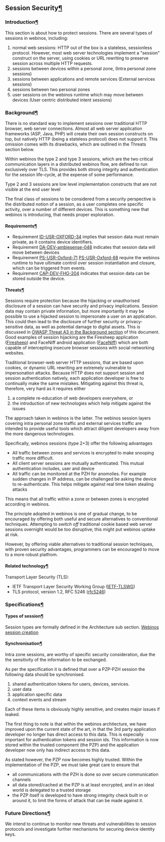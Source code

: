 Session Security[¶](#Session-Security)
--------------------------------------

### Introduction[¶](#Introduction)

This section is about how to protect sessions. There are several types
of sessions in webinos, including:

1.  normal web sessions: HTTP out of the box is a stateless, sessionless
    protocol. However, most web server technologies implement a
    "session" construct on the server, using cookies or URL rewriting to
    preserve session across multiple HTTP requests.
2.  sessions between devices within a personal zone, (Intra personal
    zone sessions)
3.  sessions between applications and remote services (External services
    sessions)
4.  sessions between two personal zones
5.  user sessions on the webinos runtime which may move between devices
    (User centric distributed intent sessions)

### Background[¶](#Background)

There is no standard way to implement sessions over traditional HTTP
browser, web server connections. Almost all web server application
frameworks (ASP, Java, PHP) will create their own session constructs on
top, but natively HTTP (being a stateless protocol) does not support it.
This omission comes with its drawbacks, which are outlined in the
Threats section below.

Within webinos the type 2 and type 3 sessions, which are the two
critical communication layers in a distributed webinos flow, are defined
to run exclusively over TLS. This provides both strong integrity and
authentication for the session life-cycle, at the expense of some
performance.

Type 2 and 3 sessions are low level implementation constructs that are
not visible at the end user level

The final class of sessions to be considered from a security perspective
is the distributed notion of a session, as a user completes one specific
activity, over a number of different devices. This is something new that
webinos is introducing, that needs proper exploration.

#### Requirements[¶](#Requirements)

-   Requirement
    [ID-USR-OXFORD-34](/wp2-2/wiki/DeliverableVersionAll#ID-USR-OXFORD-34)
    implies that session data must remain private, as it contains device
    identifiers.
-   Requirement
    [DA-DEV-ambiesense-048](/wp2-2/wiki/DeliverableVersionAll#DA-DEV-ambiesense-048)
    indicates that session data will move between devices
-   Requirement
    [PS-USR-Oxford-71](/wp2-2/wiki/DeliverableVersionAll#PS-USR-Oxford-71)
    [PS-USR-Oxford-68](/wp2-2/wiki/DeliverableVersionAll#PS-USR-Oxford-68)
    require the webinos runtime to have ultimate control over session
    instantiation and closure, which can be triggered from events.
-   Requirement
    [CAP-DEV-FHG-204](/wp2-2/wiki/DeliverableVersionAll#CAP-DEV-FHG-204)
    indicates that session data can be stored outside the device.

#### Threats[¶](#Threats)

Sessions require protection because the hijacking or unauthorised
disclosure of a session can have security and privacy implications.
Session data may contain private information, but more importantly it
may be possible to use a hijacked session to impersonate a user on an
application. This could then lead to the disclosure of further security
or privacy-sensitive data, as well as potential damage to digital
assets. This is discussed in [OWASP Threat A3 in the Background
section](OWASP%20Threat%20A3%20in%20the%20Background%20section.html) of
this document. Good examples of session hijacking are the Firesheep
application ([Firesheep](Firesheep.html)) and FaceNiff android
application ([FaceNiff](FaceNiff.html)) which are both capable of
intercepting insecure browser sessions with social networking websites.

Traditional browser-web server HTTP sessions, that are based upon
cookies, or dynamic URL rewriting are extremely vulnerable to
impersonation attacks. Because HTTP does not support session and session
authentication natively, each application developer is free to
continually make the same mistakes. Mitigating against this threat is,
therefore, very hard as it requires either

1.  a complete re-education of web developers everywhere, or
2.  the introduction of new technologies which help mitigate against the
    issues

The approach taken in webinos is the latter. The webinos session layers
covering intra personal zone traffic and external services traffic are
intended to provide useful tools which attract diligent developers away
from the more dangerous technologies.

Specifically, webinos sessions (type 2+3) offer the following advantages

-   All traffic between zones and services is encrypted to make snooping
    traffic more difficult.
-   All client server sessions are mutually authenticated. This mutual
    authentication includes, user and device
-   All traffic can be monitored at the PZH for anomolies. For example
    sudden changes in IP address, can be challenged be asking the device
    to re-authenticate. This helps mitigate against real time token
    stealing attacks

This means that all traffic within a zone or between zones is encrypted
according in webinos.

The principle adopted in webinos is one of gradual change, to be
encouraged by offering both useful and secure alternatives to
conventional techniques. Attempting to *switch off* traditional cookie
based web server sessions overnight would be too disruptive; this might
put webinos uptake at risk.

However, by offering viable alternatives to traditional session
techniques, with proven security advantages, programmers can be
encouraged to move to a more robust platfrom.

#### Related technology[¶](#Related-technology)

Transport Layer Security (TLS):

-   IETF Transport Layer Security Working Group
    ([IETF-TLSWG](IETF-TLSWG.html))
-   TLS protocol, version 1.2, RFC 5246 ([rfc5246](rfc5246.html))

### Specifications[¶](#Specifications)

#### Types of session[¶](#Types-of-session)

Session types are formally defined in the Architecture sub section.
[Webinos session creation](.html)

#### Synchronisation[¶](#Synchronisation)

Intra zone sessions, are worthy of specific security consideration, due
the the sensitivity of the information to be exchanged.

As per the specification it is defined that over a PZP-PZH session the
following data should be synchronised.

1.  shared authentication tokens for users, devices, services.
2.  user data
3.  application specific data
4.  context events and stream

Each of these items is obviously highly sensitive, and creates major
issues if leaked.

The first thing to note is that within the webinos architecture, we have
improved upon the current state of the art, in that the 3rd party
application developer no longer has direct access to this data. This is
especially important for authentication tokens and session ids. This
information is now stored within the trusted component (the PZP) and the
application developer now only has indirect access to this data.

As stated however, the PZP now becomes highly trusted. Within the
implementation of the PZP, we must take great care to ensure that

-   all communications with the PZH is done so over secure communication
    channels
-   all data stored/cached at the PZP is at least encrypted, and in an
    ideal world is delegated to a trusted storage
-   the PZP itself is developed to have strong integrity check built in
    or around it, to limit the forms of attack that can be made against
    it.

### Future Directions[¶](#Future-Directions)

We intend to continue to monitor new threats and vulnerabilities to
session protocols and investigate further mechanisms for securing device
identity keys.

